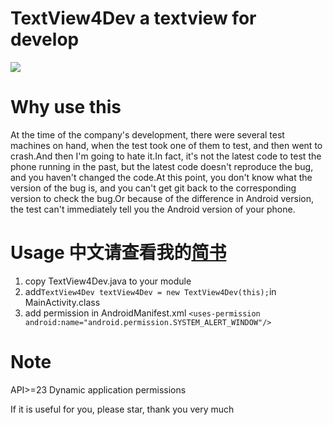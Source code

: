 # TextView4Dev a textview for develop
![](https://upload-images.jianshu.io/upload_images/7793862-d8b84bf32c786801.gif?imageMogr2/auto-orient/strip)
# Why use this
At the time of the company's development, there were several test machines on hand, when the test took one of them to test, and then went to crash.And then I'm going to hate it.In fact, it's not the latest code to test the phone running in the past, but the latest code doesn't reproduce the bug, and you haven't changed the code.At this point, you don't know what the version of the bug is, and you can't get git back to the corresponding version to check the bug.Or because of the difference in Android version, the test can't immediately tell you the Android version of your phone.
# Usage 中文请查看我的[简书](https://www.jianshu.com/p/ce32ed12ad54)
1. copy TextView4Dev.java to your module
2. add`TextView4Dev textView4Dev = new TextView4Dev(this);`in MainActivity.class
3. add permission in AndroidManifest.xml
`<uses-permission android:name="android.permission.SYSTEM_ALERT_WINDOW"/>`
# Note
API>=23 Dynamic application permissions


If it is useful for you, please star, thank you very much
